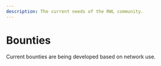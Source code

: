 ```yaml
---
description: The current needs of the RWL community.
---
```


# Bounties

Current bounties are being developed based on network use.
